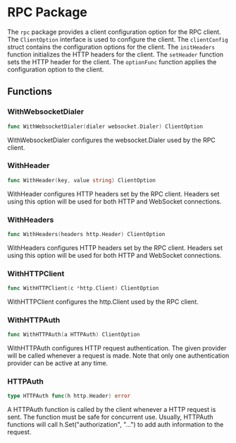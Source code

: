 # RPC Package

The `rpc` package provides a client configuration option for the RPC client. The `ClientOption` interface is used to configure the client. The `clientConfig` struct contains the configuration options for the client. The `initHeaders` function initializes the HTTP headers for the client. The `setHeader` function sets the HTTP header for the client. The `optionFunc` function applies the configuration option to the client.

## Functions

### WithWebsocketDialer

```go
func WithWebsocketDialer(dialer websocket.Dialer) ClientOption
```

WithWebsocketDialer configures the websocket.Dialer used by the RPC client.

### WithHeader

```go
func WithHeader(key, value string) ClientOption
```

WithHeader configures HTTP headers set by the RPC client. Headers set using this option will be used for both HTTP and WebSocket connections.

### WithHeaders

```go
func WithHeaders(headers http.Header) ClientOption
```

WithHeaders configures HTTP headers set by the RPC client. Headers set using this option will be used for both HTTP and WebSocket connections.

### WithHTTPClient

```go
func WithHTTPClient(c *http.Client) ClientOption
```

WithHTTPClient configures the http.Client used by the RPC client.

### WithHTTPAuth

```go
func WithHTTPAuth(a HTTPAuth) ClientOption
```

WithHTTPAuth configures HTTP request authentication. The given provider will be called whenever a request is made. Note that only one authentication provider can be active at any time.

### HTTPAuth

```go
type HTTPAuth func(h http.Header) error
```

A HTTPAuth function is called by the client whenever a HTTP request is sent. The function must be safe for concurrent use. Usually, HTTPAuth functions will call h.Set("authorization", "...") to add auth information to the request.